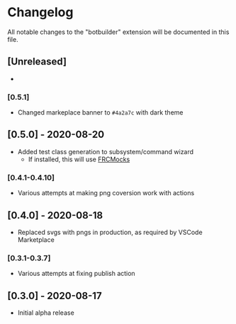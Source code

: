 # Changelog

All notable changes to the "botbuilder" extension will be documented in this file.

## [Unreleased]
 - 

### [0.5.1]
 - Changed markeplace banner to `#4a2a7c` with dark theme

## [0.5.0] - 2020-08-20
 - Added test class generation to subsystem/command wizard
   - If installed, this will use [FRCMocks](https://github.com/gregk27/frcmocks)

### [0.4.1-0.4.10]
 - Various attempts at making png coversion work with actions

## [0.4.0] - 2020-08-18
 - Replaced svgs with pngs in production, as required by VSCode Marketplace

### [0.3.1-0.3.7]
 - Various attempts at fixing publish action

## [0.3.0] - 2020-08-17
- Initial alpha release
